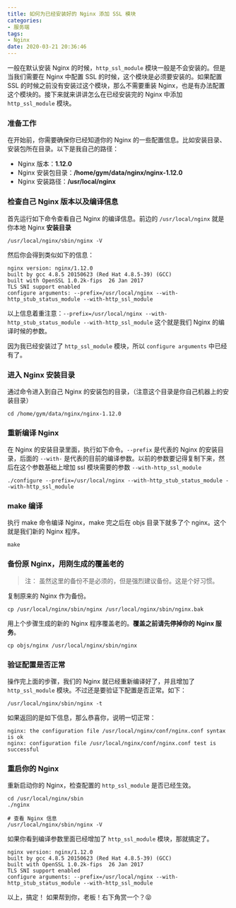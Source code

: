 ```yaml
---
title: 如何为已经安装好的 Nginx 添加 SSL 模块
categories:
- 服务端
tags:
- Nginx
date: 2020-03-21 20:36:46
---
```


一般在默认安装 Nginx 的时候，`http_ssl_module` 模块一般是不会安装的。但是当我们需要在 Nginx 中配置 SSL 的时候，这个模块是必须要安装的。如果配置 SSL 的时候之前没有安装过这个模块，那么不需要重装 Nginx，也是有办法配置这个模块的。接下来就来讲讲怎么在已经安装完的 Nginx 中添加 `http_ssl_module` 模块。
<!--more-->

### 准备工作
在开始前，你需要确保你已经知道你的 Nginx 的一些配置信息。比如安装目录、安装包所在目录。以下是我自己的路径：

- Nginx 版本：**1.12.0**
- Nginx 安装包目录：**/home/gym/data/nginx/nginx-1.12.0**
- Nginx 安装路径：**/usr/local/nginx**

### 检查自己 Nginx 版本以及编译信息

首先运行如下命令查看自己 Nginx 的编译信息。前边的 `/usr/local/nginx` 就是你本地 Nginx **安装目录**
```shell script
/usr/local/nginx/sbin/nginx -V
```
然后你会得到类似如下的信息：
```shell script
nginx version: nginx/1.12.0
built by gcc 4.8.5 20150623 (Red Hat 4.8.5-39) (GCC) 
built with OpenSSL 1.0.2k-fips  26 Jan 2017
TLS SNI support enabled
configure arguments: --prefix=/usr/local/nginx --with-http_stub_status_module --with-http_ssl_module
```
以上信息着重注意：`--prefix=/usr/local/nginx --with-http_stub_status_module --with-http_ssl_module` 这个就是我们 Nginx 的编译时候的参数。

因为我已经安装过了 `http_ssl_module` 模块，所以 `configure arguments` 中已经有了。

### 进入 Nginx 安装目录
通过命令进入到自己 Nginx 的安装包的目录，（注意这个目录是你自己机器上的安装目录）
```shell script
cd /home/gym/data/nginx/nginx-1.12.0
```

### 重新编译 Nginx
在 Nginx 的安装目录里面，执行如下命令。`--prefix` 是代表的 Nginx 的安装目录，后面的 `--with-` 是代表的目前的编译参数。以前的参数要记得复制下来，然后在这个参数基础上增加 ssl 模块需要的参数 `--with-http_ssl_module` 
```shell script
./configure --prefix=/usr/local/nginx --with-http_stub_status_module --with-http_ssl_module
```

### make 编译
执行 make 命令编译 Nginx，make 完之后在 objs 目录下就多了个 nginx。这个就是我们新的 Nginx 程序。
```shell script
make
```

### 备份原 Nginx，用刚生成的覆盖老的
> 注： 虽然这里的备份不是必须的，但是强烈建议备份。这是个好习惯。

复制原来的 Nginx 作为备份。
```shell script
cp /usr/local/nginx/sbin/nginx /usr/local/nginx/sbin/nginx.bak
```
用上个步骤生成的新的 Nginx 程序覆盖老的。**覆盖之前请先停掉你的 Nginx 服务**。
```shell script
cp objs/nginx /usr/local/nginx/sbin/nginx
```

### 验证配置是否正常
操作完上面的步骤，我们的 Nginx 就已经重新编译好了，并且增加了 `http_ssl_module` 模块。不过还是要验证下配置是否正常。如下：
```shell script
/usr/local/nginx/sbin/nginx -t
```
如果返回的是如下信息，那么恭喜你，说明一切正常：
```shell script
nginx: the configuration file /usr/local/nginx/conf/nginx.conf syntax is ok
nginx: configuration file /usr/local/nginx/conf/nginx.conf test is successful
```

### 重启你的 Nginx 
重新启动你的 Nginx，检查配置的 `http_ssl_module` 是否已经生效。
```shell script
cd /usr/local/nginx/sbin
./nginx

# 查看 Nginx 信息
/usr/local/nginx/sbin/nginx -V
```
如果你看到编译参数里面已经增加了 `http_ssl_module` 模块，那就搞定了。
```shell script
nginx version: nginx/1.12.0
built by gcc 4.8.5 20150623 (Red Hat 4.8.5-39) (GCC) 
built with OpenSSL 1.0.2k-fips  26 Jan 2017
TLS SNI support enabled
configure arguments: --prefix=/usr/local/nginx --with-http_stub_status_module --with-http_ssl_module
```

以上，搞定！ 如果帮到你，老板！右下角赏一个？😝
